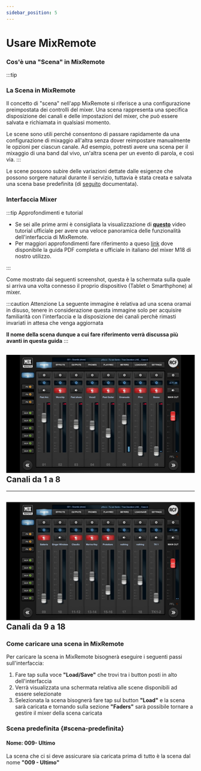 ```yaml
---
sidebar_position: 5
---
```


# Usare MixRemote

### Cos'è una "Scena" in MixRemote

:::tip
### La Scena in MixRemote

Il concetto di "scena" nell'app MixRemote si riferisce a una configurazione preimpostata dei controlli del mixer. Una scena rappresenta una specifica disposizione dei canali e delle impostazioni del mixer, che può essere salvata e richiamata in qualsiasi momento.

Le scene sono utili perché consentono di passare rapidamente da una configurazione di mixaggio all'altra senza dover reimpostare manualmente le opzioni per ciascun canale. Ad esempio, potresti avere una scena per il mixaggio di una band dal vivo, un'altra scena per un evento di parola, e così via.
:::

Le scene possono subire delle variazioni dettate dalle esigenze che possono sorgere natural durante il servizio, tuttavia è stata creata e salvata una scena base predefinita (di [seguito](#scena-predefinita) documentata). 

### Interfaccia Mixer

:::tip Approfondimenti e tutorial
- Se sei alle prime armi è consigliata la visualizzazione di **[questo](https://www.youtube.com/watch?v=vUX5HKI1lmM)** video tutorial ufficiale per avere una veloce panoramica delle funzionalità dell'interfaccia di MixRemote.
- Per maggiori approfondimenti fare riferimento a queso [link](https://www.rcf.it/it/products/product-detail/m-18?p_p_id=it_dvel_rcf_products_frontend_web_portlet_ProductDownloadsPortlet&p_p_lifecycle=2&p_p_state=normal&p_p_mode=view&p_p_resource_id=downloadProductFileEntry&p_p_cacheability=cacheLevelPage&_it_dvel_rcf_products_frontend_web_portlet_ProductDownloadsPortlet_productCode=STP0176&_it_dvel_rcf_products_frontend_web_portlet_ProductDownloadsPortlet_profileId=312120) dove disponibile la guida PDF completa e ufficiale in italiano del mixer M18 di nostro utilizzo.

:::

Come mostrato dai seguenti screenshot, questa è la schermata sulla quale si arriva una volta connesso il proprio dispositivo (Tablet o Smarthphone) al mixer.

:::caution Attenzione
La seguente immagine è relativa ad una scena oramai in disuso, tenere in considerazione questa immagine solo per acquisire familiarità con l'interfaccia e la disposizione dei canali perchè rimasti invariati in attesa che venga aggiornata

**Il nome della scena dunque a cui fare riferimento verrà discussa più avanti in questa guida**
:::

![Canali 1-8](../../static/img/Production/Canali%201-8.jpg)
Canali da 1 a 8
<bp/>
---

---
![Canali 9-18](../../static/img/Production/Canali%209....jpg)
Canali da 9 a 18
<bp/>
---

### Come caricare una scena in MixRemote

Per caricare la scena in MixRemote bisognerà eseguire i seguenti passi sull'interfaccia:

1. Fare tap sulla voce **"Load/Save"** che trovi tra i button posti in alto dell'interfaccia
2. Verrà visualizzata una schermata relativa alle scene disponibili ad essere selezionate
3. Selezionata la scena bisognerà fare tap sul button **"Load"** e la scena sarà caricata e tornando sulla sezione **"Faders"** sarà possibile tornare a gestire il mixer della scena caricata

### Scena predefinita {#scena-predefinita}
#### Nome: 009- Ultimo

La scena che ci si deve assicurare sia caricata prima di tutto è la scena dal nome **"009 - Ultimo"**